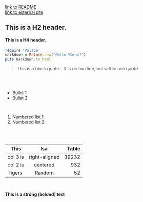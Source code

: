 [link to README](README.md)
<br>
[link to external site](https://google.com)

<h2>
This is a H2 header.
</h2>

<h4>
This is a H4 header.
</h4>

```ruby
require 'Palace'
markdown = Palace.new("Hello World!")
puts markdown.to_html
```

> This is a block quote...
> It is on two line, but within one quote

<br>
<br>

* Bullet 1
* Bullet 2

<br>

1. Numbered list 1
2. Numbered list 2

<br>
<br>

|This           |Isa            | Table |
| ------------- |:-------------:| -----:|
| col 3 is      | right-aligned | 39232 |
| col 2 is      | centered      |   932 |
| Tigers        | Random        |    52 |

<br>

**This is a strong (bolded) text**